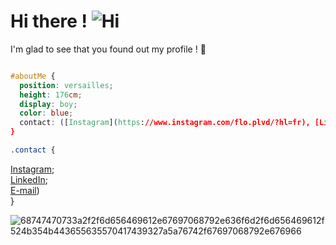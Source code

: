 # Hi there !     ![Hi](https://user-images.githubusercontent.com/90565815/133890037-10ce40fa-a04a-4711-8807-c3d76673e3a1.gif)

I'm glad to see that you found out my profile ! 🙂  
```css

#aboutMe {  
  position: versailles;  
  height: 176cm;  
  display: boy;  
  color: blue;  
  contact: ([Instagram](https://www.instagram.com/flo.plvd/?hl=fr), [LinkedIn](https://www.linkedin.com/in/florian-palvadeau/), [E-mail](https://www.instagram.com/flo.plvd/?hl=fr))  
}  
``` 
```css
.contact { 
``` 
[Instagram](https://www.instagram.com/flo.plvd/?hl=fr);  
[LinkedIn](https://www.linkedin.com/in/florian-palvadeau/);  
[E-mail](https://www.instagram.com/flo.plvd/?hl=fr))  
}

<!--
- 🌱 I am currently learning symfony to expand my knowlegde and fulfill my school's annuary project !


- 💬 Ask me about ...
- 📫 How to reach me: email : florian.palvadeau@edu.devinci.fr
- ⚡ Fun fact: Originally, i wasn't attracted at all by coding or development, but it looks like i would be about to make it my job !
-->
![68747470733a2f2f6d656469612e67697068792e636f6d2f6d656469612f524b354b443655635570417439327a5a76742f67697068792e676966](https://user-images.githubusercontent.com/90565815/133890254-227c4aaf-f215-4845-b59a-fa3a6b273ef5.gif)




